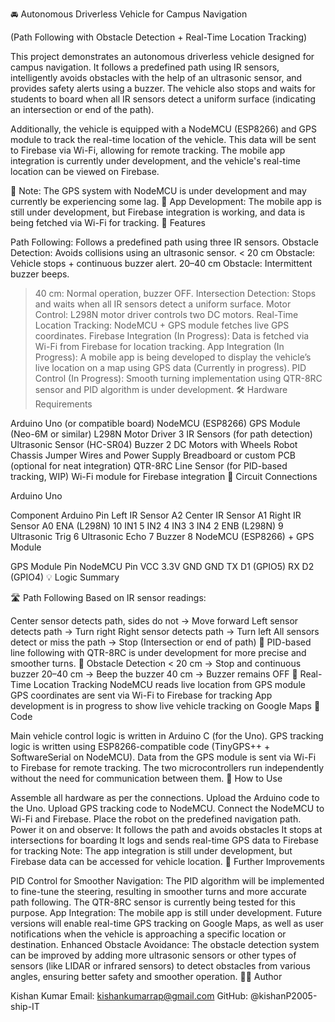 🚘 Autonomous Driverless Vehicle for Campus Navigation

(Path Following with Obstacle Detection + Real-Time Location Tracking)

This project demonstrates an autonomous driverless vehicle designed for campus navigation. It follows a predefined path using IR sensors, intelligently avoids obstacles with the help of an ultrasonic sensor, and provides safety alerts using a buzzer. The vehicle also stops and waits for students to board when all IR sensors detect a uniform surface (indicating an intersection or end of the path).

Additionally, the vehicle is equipped with a NodeMCU (ESP8266) and GPS module to track the real-time location of the vehicle. This data will be sent to Firebase via Wi-Fi, allowing for remote tracking. The mobile app integration is currently under development, and the vehicle's real-time location can be viewed on Firebase.

🔄 Note: The GPS system with NodeMCU is under development and may currently be experiencing some lag.
📱 App Development: The mobile app is still under development, but Firebase integration is working, and data is being fetched via Wi-Fi for tracking.
🚗 Features

Path Following: Follows a predefined path using three IR sensors.
Obstacle Detection: Avoids collisions using an ultrasonic sensor.
< 20 cm Obstacle: Vehicle stops + continuous buzzer alert.
20–40 cm Obstacle: Intermittent buzzer beeps.
> 40 cm: Normal operation, buzzer OFF.
Intersection Detection: Stops and waits when all IR sensors detect a uniform surface.
Motor Control: L298N motor driver controls two DC motors.
Real-Time Location Tracking: NodeMCU + GPS module fetches live GPS coordinates.
Firebase Integration (In Progress): Data is fetched via Wi-Fi from Firebase for location tracking.
App Integration (In Progress): A mobile app is being developed to display the vehicle’s live location on a map using GPS data (Currently in progress).
PID Control (In Progress): Smooth turning implementation using QTR-8RC sensor and PID algorithm is under development.
🛠️ Hardware Requirements

Arduino Uno (or compatible board)
NodeMCU (ESP8266)
GPS Module (Neo-6M or similar)
L298N Motor Driver
3 IR Sensors (for path detection)
Ultrasonic Sensor (HC-SR04)
Buzzer
2 DC Motors with Wheels
Robot Chassis
Jumper Wires and Power Supply
Breadboard or custom PCB (optional for neat integration)
QTR-8RC Line Sensor (for PID-based tracking, WIP)
Wi-Fi module for Firebase integration
🧠 Circuit Connections

Arduino Uno

Component	Arduino Pin
Left IR Sensor	A2
Center IR Sensor	A1
Right IR Sensor	A0
ENA (L298N)	10
IN1	5
IN2	4
IN3	3
IN4	2
ENB (L298N)	9
Ultrasonic Trig	6
Ultrasonic Echo	7
Buzzer	8
NodeMCU (ESP8266) + GPS Module

GPS Module Pin	NodeMCU Pin
VCC	3.3V
GND	GND
TX	D1 (GPIO5)
RX	D2 (GPIO4)
💡 Logic Summary

🛣️ Path Following
Based on IR sensor readings:

Center sensor detects path, sides do not → Move forward
Left sensor detects path → Turn right
Right sensor detects path → Turn left
All sensors detect or miss the path → Stop (Intersection or end of path)
🔧 PID-based line following with QTR-8RC is under development for more precise and smoother turns.
🚧 Obstacle Detection
< 20 cm → Stop and continuous buzzer
20–40 cm → Beep the buzzer
40 cm → Buzzer remains OFF
📡 Real-Time Location Tracking
NodeMCU reads live location from GPS module
GPS coordinates are sent via Wi-Fi to Firebase for tracking
App development is in progress to show live vehicle tracking on Google Maps
📄 Code

Main vehicle control logic is written in Arduino C (for the Uno).
GPS tracking logic is written using ESP8266-compatible code (TinyGPS++ + SoftwareSerial on NodeMCU).
Data from the GPS module is sent via Wi-Fi to Firebase for remote tracking.
The two microcontrollers run independently without the need for communication between them.
🔔 How to Use

Assemble all hardware as per the connections.
Upload the Arduino code to the Uno.
Upload GPS tracking code to NodeMCU.
Connect the NodeMCU to Wi-Fi and Firebase.
Place the robot on the predefined navigation path.
Power it on and observe:
It follows the path and avoids obstacles
It stops at intersections for boarding
It logs and sends real-time GPS data to Firebase for tracking
Note: The app integration is still under development, but Firebase data can be accessed for vehicle location.
🚀 Further Improvements

PID Control for Smoother Navigation:
The PID algorithm will be implemented to fine-tune the steering, resulting in smoother turns and more accurate path following. The QTR-8RC sensor is currently being tested for this purpose.
App Integration:
The mobile app is still under development. Future versions will enable real-time GPS tracking on Google Maps, as well as user notifications when the vehicle is approaching a specific location or destination.
Enhanced Obstacle Avoidance:
The obstacle detection system can be improved by adding more ultrasonic sensors or other types of sensors (like LIDAR or infrared sensors) to detect obstacles from various angles, ensuring better safety and smoother operation.
👨‍💻 Author

Kishan Kumar
Email: kishankumarrap@gmail.com
GitHub: @kishanP2005-ship-IT





